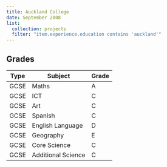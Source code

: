 ```yaml
---
title: Auckland College
date: September 2008
list:
  collection: projects
  filter: "item.experience.education contains 'auckland'"
---
```

## Grades

Type|Subject|Grade
--|--|--|
GCSE|Maths|A
GCSE|ICT|C
GCSE|Art|C
GCSE|Spanish|C
GCSE|English Language|D
GCSE|Geography|E
GCSE|Core Science|C
GCSE|Additional Science|C
